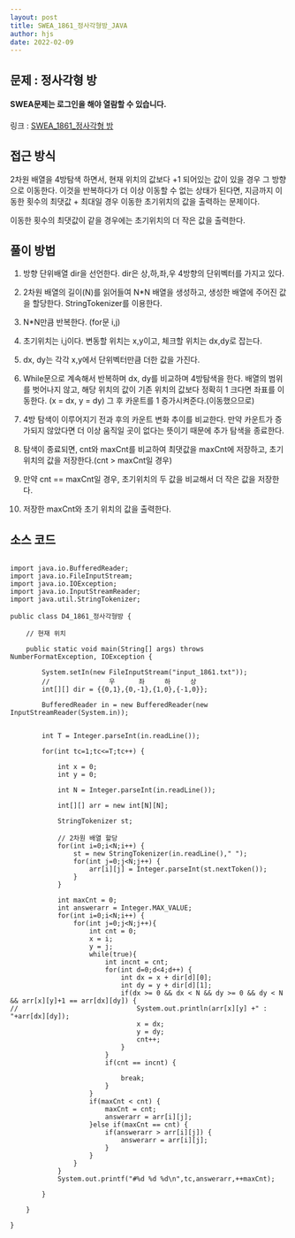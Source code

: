 ```yaml
---
layout: post
title: SWEA_1861_정사각형방_JAVA
author: hjs
date: 2022-02-09
---
```


## 문제 : 정사각형 방

#### SWEA문제는 로그인을 해야 열람할 수 있습니다.

링크 : [SWEA_1861_정사각형 방](https://swexpertacademy.com/main/code/problem/problemDetail.do?contestProbId=AV5LtJYKDzsDFAXc&categoryId=AV5LtJYKDzsDFAXc&categoryType=CODE&problemTitle=1861&orderBy=FIRST_REG_DATETIME&selectCodeLang=ALL&select-1=&pageSize=10&pageIndex=1)


## 접근 방식

2차원 배열을 4방탐색 하면서, 현재 위치의 값보다 +1 되어있는 값이 있을 경우 그 방향으로 이동한다. 이것을 반복하다가 더 이상 이동할 수 없는 상태가 된다면, 지금까지 이동한 횟수의 최댓값 + 최대일 경우 이동한 초기위치의 값을 출력하는 문제이다.

이동한 횟수의 최댓값이 같을 경우에는 초기위치의 더 작은 값을 출력한다.



## 풀이 방법

1. 방향 단위배열 dir을 선언한다. dir은 상,하,좌,우 4방향의 단위벡터를 가지고 있다.

2. 2차원 배열의 길이(N)를 읽어들여 N*N 배열을 생성하고, 생성한 배열에 주어진 값을 할당한다. StringTokenizer를 이용한다.

3. N*N만큼 반복한다. (for문 i,j)

4. 초기위치는 i,j이다. 변동할 위치는 x,y이고, 체크할 위치는 dx,dy로 잡는다.

5. dx, dy는 각각 x,y에서 단위벡터만큼 더한 값을 가진다.

6. While문으로 계속해서 반복하며 dx, dy를 비교하며 4방탐색을 한다. 배열의 범위를 벗어나지 않고, 해당 위치의 값이 기존 위치의 값보다 정확히 1 크다면 좌표를 이동한다. (x = dx, y = dy) 그 후 카운트를 1 증가시켜준다.(이동했으므로)

7. 4방 탐색이 이루어지기 전과 후의 카운트 변화 추이를 비교한다. 만약 카운트가 증가되지 않았다면 더 이상 움직일 곳이 없다는 뜻이기 때문에 추가 탐색을 종료한다.

8. 탐색이 종료되면, cnt와 maxCnt를 비교하여 최댓값을 maxCnt에 저장하고, 초기위치의 값을 저장한다.(cnt > maxCnt일 경우)

9. 만약 cnt == maxCnt일 경우, 초기위치의 두 값을 비교해서 더 작은 값을 저장한다.

10. 저장한 maxCnt와 초기 위치의 값을 출력한다.

## 소스 코드

~~~

import java.io.BufferedReader;
import java.io.FileInputStream;
import java.io.IOException;
import java.io.InputStreamReader;
import java.util.StringTokenizer;

public class D4_1861_정사각형방 {

	// 현재 위치

	public static void main(String[] args) throws NumberFormatException, IOException {

		System.setIn(new FileInputStream("input_1861.txt"));
		//				 우		좌	  하		상
		int[][] dir = {{0,1},{0,-1},{1,0},{-1,0}};

		BufferedReader in = new BufferedReader(new InputStreamReader(System.in));


		int T = Integer.parseInt(in.readLine());

		for(int tc=1;tc<=T;tc++) {

			int x = 0;
			int y = 0;

			int N = Integer.parseInt(in.readLine());

			int[][] arr = new int[N][N];

			StringTokenizer st;

			// 2차원 배열 할당
			for(int i=0;i<N;i++) {
				st = new StringTokenizer(in.readLine()," ");
				for(int j=0;j<N;j++) {
					arr[i][j] = Integer.parseInt(st.nextToken());
				}
			}

			int maxCnt = 0;
			int answerarr = Integer.MAX_VALUE;
			for(int i=0;i<N;i++) {
				for(int j=0;j<N;j++){
					int cnt = 0;
					x = i;
					y = j;
					while(true){
						int incnt = cnt;
						for(int d=0;d<4;d++) {
							int dx = x + dir[d][0];
							int dy = y + dir[d][1];
							if(dx >= 0 && dx < N && dy >= 0 && dy < N && arr[x][y]+1 == arr[dx][dy]) {
//								System.out.println(arr[x][y] +" : "+arr[dx][dy]);
								x = dx;
								y = dy;
								cnt++;
							}
						}
						if(cnt == incnt) {

							break;
						}
					}
					if(maxCnt < cnt) {
						maxCnt = cnt;
						answerarr = arr[i][j];
					}else if(maxCnt == cnt) {
						if(answerarr > arr[i][j]) {
							answerarr = arr[i][j];
						}
					}
				}
			}
			System.out.printf("#%d %d %d\n",tc,answerarr,++maxCnt);

		}

	}

}

~~~
